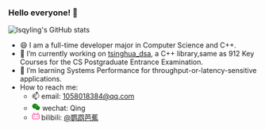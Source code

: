 ### Hello everyone! 👋

<!--
**lsqyling/lsqyling** is a ✨ _special_ ✨ repository because its `README.md` (this file) appears on your GitHub profile.

Here are some ideas to get you started:

- 🔭 I’m currently working on ...
- 🌱 I’m currently learning ...
- 👯 I’m looking to collaborate on ...
- 🤔 I’m looking for help with ...
- 💬 Ask me about ...
- 📫 How to reach me: ...
- 😄 Pronouns: ...
- ⚡ Fun fact: ...
-->

![lsqyling's GitHub stats](https://github-readme-stats.vercel.app/api?username=lsqyling&hide=issues&count_private=true&show_icons=true&theme=onedark)

- 😄 I am a full-time developer major in Computer Science and C++.
- 🔭 I’m currently working on [tsinghua_dsa](https://github.com/lsqyling/tsinghua_dsa), a C++ library,same as 912 Key Courses for the CS Postgraduate Entrance Examination.
- 🌱 I’m learning Systems Performance for throughput-or-latency-sensitive applications.
- How to reach me:
  - 📫 email: [1058018384@qq.com](mailto:1058018384@qq.com)
  - <img src="./icon/weixin.svg" height="15em"  alt="wechat"> wechat: Qing
  - <img src="./icon/bilibili.svg" height="15em"  alt="bilibili"> bilibili:  [@鹦鹉芭蕉](https://space.bilibili.com/354741030)
